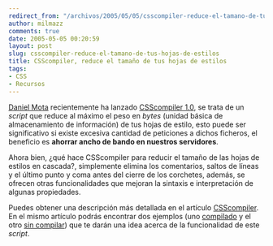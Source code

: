 ```yaml
---
redirect_from: "/archivos/2005/05/05/csscompiler-reduce-el-tamano-de-tus-hojas-de-estilos/"
author: milmazz
comments: true
date: 2005-05-05 00:20:59
layout: post
slug: csscompiler-reduce-el-tamano-de-tus-hojas-de-estilos
title: CSScompiler, reduce el tamaño de tus hojas de estilos
tags:
- CSS
- Recursos
---
```


[Daniel Mota](http://www.danielmota.com/) recientemente ha lanzado [CSScompiler
1.0](http://icebeat.bitacoras.com/archivo/121/csscompiler-10), se trata de un
_script_ que reduce al máximo el peso en _bytes_ (unidad básica de
almacenamiento de información) de tus hojas de estilo, esto puede ser
significativo si existe excesiva cantidad de peticiones a dichos ficheros, el
beneficio es **ahorrar ancho de bando en nuestros servidores**.

Ahora bien, ¿qué hace CSScompiler para reducir el tamaño de las hojas de estilos
en cascada?, simplemente elimina los comentarios, saltos de líneas y el último
punto y coma antes del cierre de los corchetes, además, se ofrecen otras
funcionalidades que mejoran la sintaxis e interpretación de algunas propiedades.

Puedes obtener una descripción más detallada en el artículo
[CSScompiler](http://icebeat.bitacoras.com/archivo/117/csscompiler). En el mismo
artículo podrás encontrar dos ejemplos (uno
[compilado](http://icebeat.bitacoras.com/csscompiler/css.php?css=css.css) y el
otro [sin compilar](http://icebeat.bitacoras.com/csscompiler/css.css)) que te
darán una idea acerca de la funcionalidad de este _script_.
